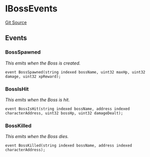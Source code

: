 # IBossEvents
[Git Source](https://github.com/YBadiss/solidity-exercise-private/blob/f14e48d2011704a0c8a698b843deeed8a3b64a94/src/Boss.sol)


## Events
### BossSpawned
*This emits when the Boss is created.*


```solidity
event BossSpawned(string indexed bossName, uint32 maxHp, uint32 damage, uint32 xpReward);
```

### BossIsHit
*This emits when the Boss is hit.*


```solidity
event BossIsHit(string indexed bossName, address indexed characterAddress, uint32 bossHp, uint32 damageDealt);
```

### BossKilled
*This emits when the Boss dies.*


```solidity
event BossKilled(string indexed bossName, address indexed characterAddress);
```

